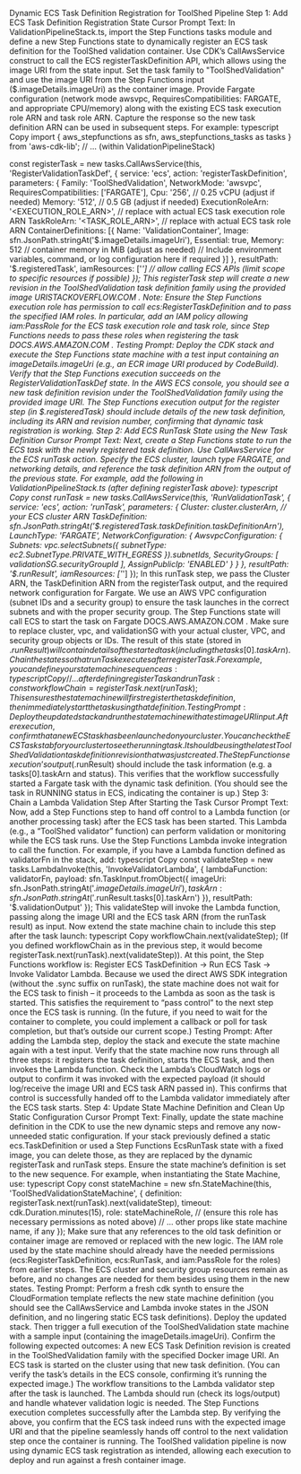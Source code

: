 Dynamic ECS Task Definition Registration for ToolShed Pipeline
Step 1: Add ECS Task Definition Registration State
Cursor Prompt Text: In ValidationPipelineStack.ts, import the Step Functions tasks module and define a new Step Functions state to dynamically register an ECS task definition for the ToolShed validation container. Use CDK’s CallAwsService construct to call the ECS registerTaskDefinition API, which allows using the image URI from the state input. Set the task family to "ToolShedValidation" and use the image URI from the Step Functions input ($.imageDetails.imageUri) as the container image. Provide Fargate configuration (network mode awsvpc, RequiresCompatibilities: FARGATE, and appropriate CPU/memory) along with the existing ECS task execution role ARN and task role ARN. Capture the response so the new task definition ARN can be used in subsequent steps. For example:
typescript
Copy
import { aws_stepfunctions as sfn, aws_stepfunctions_tasks as tasks } from 'aws-cdk-lib';
// ... (within ValidationPipelineStack)

const registerTask = new tasks.CallAwsService(this, 'RegisterValidationTaskDef', {
  service: 'ecs',
  action: 'registerTaskDefinition',
  parameters: {
    Family: 'ToolShedValidation',
    NetworkMode: 'awsvpc',
    RequiresCompatibilities: ['FARGATE'],
    Cpu: '256',            // 0.25 vCPU (adjust if needed)
    Memory: '512',         // 0.5 GB (adjust if needed)
    ExecutionRoleArn: '<EXECUTION_ROLE_ARN>',  // replace with actual ECS task execution role ARN
    TaskRoleArn: '<TASK_ROLE_ARN>',            // replace with actual ECS task role ARN
    ContainerDefinitions: [{
      Name: 'ValidationContainer',
      Image: sfn.JsonPath.stringAt('$.imageDetails.imageUri'),
      Essential: true,
      Memory: 512        // container memory in MiB (adjust as needed)
      // Include environment variables, command, or log configuration here if required
    }]
  },
  resultPath: '$.registeredTask',
  iamResources: ['*']    // allow calling ECS APIs (limit scope to specific resources if possible)
});
This registerTask step will create a new revision in the ToolShedValidation task definition family using the provided image URI​
STACKOVERFLOW.COM
. Note: Ensure the Step Functions execution role has permission to call ecs:RegisterTaskDefinition and to pass the specified IAM roles. In particular, add an IAM policy allowing iam:PassRole for the ECS task execution role and task role, since Step Functions needs to pass these roles when registering the task​
DOCS.AWS.AMAZON.COM
. Testing Prompt: Deploy the CDK stack and execute the Step Functions state machine with a test input containing an imageDetails.imageUri (e.g., an ECR image URI produced by CodeBuild). Verify that the Step Functions execution succeeds on the RegisterValidationTaskDef state. In the AWS ECS console, you should see a new task definition revision under the ToolShedValidation family using the provided image URI. The Step Functions execution output for the register step (in $.registeredTask) should include details of the new task definition, including its ARN and revision number, confirming that dynamic task registration is working.
Step 2: Add ECS RunTask State using the New Task Definition
Cursor Prompt Text: Next, create a Step Functions state to run the ECS task with the newly registered task definition. Use CallAwsService for the ECS runTask action. Specify the ECS cluster, launch type FARGATE, and networking details, and reference the task definition ARN from the output of the previous state. For example, add the following in ValidationPipelineStack.ts (after defining registerTask above):
typescript
Copy
const runTask = new tasks.CallAwsService(this, 'RunValidationTask', {
  service: 'ecs',
  action: 'runTask',
  parameters: {
    Cluster: cluster.clusterArn,  // your ECS cluster ARN
    TaskDefinition: sfn.JsonPath.stringAt('$.registeredTask.taskDefinition.taskDefinitionArn'),
    LaunchType: 'FARGATE',
    NetworkConfiguration: {
      AwsvpcConfiguration: {
        Subnets: vpc.selectSubnets({ subnetType: ec2.SubnetType.PRIVATE_WITH_EGRESS }).subnetIds,
        SecurityGroups: [ validationSG.securityGroupId ],
        AssignPublicIp: 'ENABLED'
      }
    }
  },
  resultPath: '$.runResult',
  iamResources: ['*']
});
In this runTask step, we pass the Cluster ARN, the TaskDefinition ARN from the registerTask output, and the required network configuration for Fargate. We use an AWS VPC configuration (subnet IDs and a security group) to ensure the task launches in the correct subnets and with the proper security group. The Step Functions state will call ECS to start the task on Fargate​
DOCS.AWS.AMAZON.COM
. Make sure to replace cluster, vpc, and validationSG with your actual cluster, VPC, and security group objects or IDs. The result of this state (stored in $.runResult) will contain details of the started task (including the tasks[0].taskArn). Chain the states so that runTask executes after registerTask. For example, you can define your state machine sequence as:
typescript
Copy
// ... after defining registerTask and runTask:
const workflowChain = registerTask.next(runTask);
This ensures the state machine will first register the task definition, then immediately start the task using that definition. Testing Prompt: Deploy the updated stack and run the state machine with a test image URI input. After execution, confirm that a new ECS task has been launched on your cluster. You can check the ECS Tasks tab for your cluster to see the running task. It should be using the latest ToolShedValidation task definition revision that was just created. The Step Functions execution’s output ($.runResult) should include the task information (e.g. a tasks[0].taskArn and status). This verifies that the workflow successfully started a Fargate task with the dynamic task definition. (You should see the task in RUNNING status in ECS, indicating the container is up.)
Step 3: Chain a Lambda Validation Step After Starting the Task
Cursor Prompt Text: Now, add a Step Functions step to hand off control to a Lambda function (or another processing task) after the ECS task has been started. This Lambda (e.g., a “ToolShed validator” function) can perform validation or monitoring while the ECS task runs. Use the Step Functions Lambda invoke integration to call the function. For example, if you have a Lambda function defined as validatorFn in the stack, add:
typescript
Copy
const validateStep = new tasks.LambdaInvoke(this, 'InvokeValidatorLambda', {
  lambdaFunction: validatorFn,
  payload: sfn.TaskInput.fromObject({
    imageUri: sfn.JsonPath.stringAt('$.imageDetails.imageUri'),
    taskArn: sfn.JsonPath.stringAt('$.runResult.tasks[0].taskArn')
  }),
  resultPath: '$.validationOutput'
});
This validateStep will invoke the Lambda function, passing along the image URI and the ECS task ARN (from the runTask result) as input. Now extend the state machine chain to include this step after the task launch:
typescript
Copy
workflowChain.next(validateStep);
(If you defined workflowChain as in the previous step, it would become registerTask.next(runTask).next(validateStep)). At this point, the Step Functions workflow is: Register ECS TaskDefinition -> Run ECS Task -> Invoke Validator Lambda. Because we used the direct AWS SDK integration (without the .sync suffix on runTask), the state machine does not wait for the ECS task to finish – it proceeds to the Lambda as soon as the task is started. This satisfies the requirement to “pass control” to the next step once the ECS task is running. (In the future, if you need to wait for the container to complete, you could implement a callback or poll for task completion, but that’s outside our current scope.) Testing Prompt: After adding the Lambda step, deploy the stack and execute the state machine again with a test input. Verify that the state machine now runs through all three steps: it registers the task definition, starts the ECS task, and then invokes the Lambda function. Check the Lambda’s CloudWatch logs or output to confirm it was invoked with the expected payload (it should log/receive the image URI and ECS task ARN passed in). This confirms that control is successfully handed off to the Lambda validator immediately after the ECS task starts.
Step 4: Update State Machine Definition and Clean Up Static Configuration
Cursor Prompt Text: Finally, update the state machine definition in the CDK to use the new dynamic steps and remove any now-unneeded static configuration. If your stack previously defined a static ecs.TaskDefinition or used a Step Functions EcsRunTask state with a fixed image, you can delete those, as they are replaced by the dynamic registerTask and runTask steps. Ensure the state machine’s definition is set to the new sequence. For example, when instantiating the State Machine, use:
typescript
Copy
const stateMachine = new sfn.StateMachine(this, 'ToolShedValidationStateMachine', {
  definition: registerTask.next(runTask).next(validateStep),
  timeout: cdk.Duration.minutes(15),
  role: stateMachineRole, // (ensure this role has necessary permissions as noted above)
  // ... other props like state machine name, if any
});
Make sure that any references to the old task definition or container image are removed or replaced with the new logic. The IAM role used by the state machine should already have the needed permissions (ecs:RegisterTaskDefinition, ecs:RunTask, and iam:PassRole for the roles) from earlier steps. The ECS cluster and security group resources remain as before, and no changes are needed for them besides using them in the new states. Testing Prompt: Perform a fresh cdk synth to ensure the CloudFormation template reflects the new state machine definition (you should see the CallAwsService and Lambda invoke states in the JSON definition, and no lingering static ECS task definitions). Deploy the updated stack. Then trigger a full execution of the ToolShedValidation state machine with a sample input (containing the imageDetails.imageUri). Confirm the following expected outcomes:
A new ECS Task Definition revision is created in the ToolShedValidation family with the specified Docker image URI.
An ECS task is started on the cluster using that new task definition. (You can verify the task’s details in the ECS console, confirming it’s running the expected image.)
The workflow transitions to the Lambda validator step after the task is launched. The Lambda should run (check its logs/output) and handle whatever validation logic is needed.
The Step Functions execution completes successfully after the Lambda step.
By verifying the above, you confirm that the ECS task indeed runs with the expected image URI and that the pipeline seamlessly hands off control to the next validation step once the container is running. The ToolShed validation pipeline is now using dynamic ECS task registration as intended, allowing each execution to deploy and run against a fresh container image.